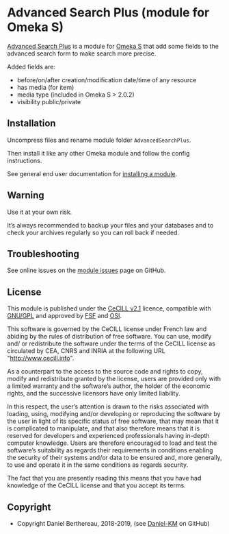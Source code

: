Advanced Search Plus (module for Omeka S)
=========================================

[Advanced Search Plus] is a module for [Omeka S] that add some fields to the
advanced search form to make search more precise.

Added fields are:

- before/on/after creation/modification date/time of any resource
- has media (for item)
- media type (included in Omeka S > 2.0.2)
- visibility public/private


Installation
------------

Uncompress files and rename module folder `AdvancedSearchPlus`.

Then install it like any other Omeka module and follow the config instructions.

See general end user documentation for [installing a module].


Warning
-------

Use it at your own risk.

It’s always recommended to backup your files and your databases and to check
your archives regularly so you can roll back if needed.


Troubleshooting
---------------

See online issues on the [module issues] page on GitHub.


License
-------

This module is published under the [CeCILL v2.1] licence, compatible with
[GNU/GPL] and approved by [FSF] and [OSI].

This software is governed by the CeCILL license under French law and abiding by
the rules of distribution of free software. You can use, modify and/ or
redistribute the software under the terms of the CeCILL license as circulated by
CEA, CNRS and INRIA at the following URL "http://www.cecill.info".

As a counterpart to the access to the source code and rights to copy, modify and
redistribute granted by the license, users are provided only with a limited
warranty and the software’s author, the holder of the economic rights, and the
successive licensors have only limited liability.

In this respect, the user’s attention is drawn to the risks associated with
loading, using, modifying and/or developing or reproducing the software by the
user in light of its specific status of free software, that may mean that it is
complicated to manipulate, and that also therefore means that it is reserved for
developers and experienced professionals having in-depth computer knowledge.
Users are therefore encouraged to load and test the software’s suitability as
regards their requirements in conditions enabling the security of their systems
and/or data to be ensured and, more generally, to use and operate it in the same
conditions as regards security.

The fact that you are presently reading this means that you have had knowledge
of the CeCILL license and that you accept its terms.


Copyright
---------

* Copyright Daniel Berthereau, 2018-2019, (see [Daniel-KM] on GitHub)


[Advanced Search Plus]: https://github.com/Daniel-KM/Omeka-S-module-AdvancedSearchPlus
[Omeka S]: https://omeka.org/s
[installing a module]: http://omeka.org/s/docs/user-manual/modules/#installing-modules
[module issues]: https://github.com/Daniel-KM/Omeka-S-module-AdvancedSearchPlus/issues
[CeCILL v2.1]: https://www.cecill.info/licences/Licence_CeCILL_V2.1-en.html
[GNU/GPL]: https://www.gnu.org/licenses/gpl-3.0.html
[FSF]: https://www.fsf.org
[OSI]: http://opensource.org
[Daniel-KM]: https://github.com/Daniel-KM "Daniel Berthereau"
